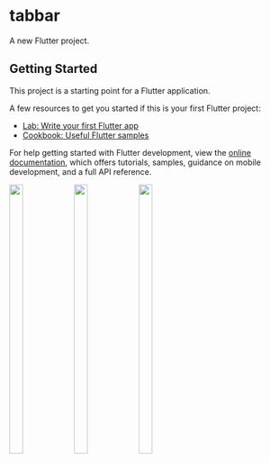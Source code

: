# tabbar

A new Flutter project.

## Getting Started

This project is a starting point for a Flutter application.

A few resources to get you started if this is your first Flutter project:

- [Lab: Write your first Flutter app](https://docs.flutter.dev/get-started/codelab)
- [Cookbook: Useful Flutter samples](https://docs.flutter.dev/cookbook)

For help getting started with Flutter development, view the
[online documentation](https://docs.flutter.dev/), which offers tutorials,
samples, guidance on mobile development, and a full API reference.
<p>
 <img src = "https://user-images.githubusercontent.com/115798958/223124424-6aaa2ba7-4bfd-4ff9-8201-ca48078797b6.png" width=22% height=35%>
 <img src = "https://user-images.githubusercontent.com/115798958/223124699-439b4594-0c89-4208-8e4d-c31849165632.png" width=22% height=35%>
 <img src = "https://user-images.githubusercontent.com/115798958/223124903-75e615aa-e8e7-4d07-9613-e2497e9465ea.png" width=22% height=35%>
 
</p>



